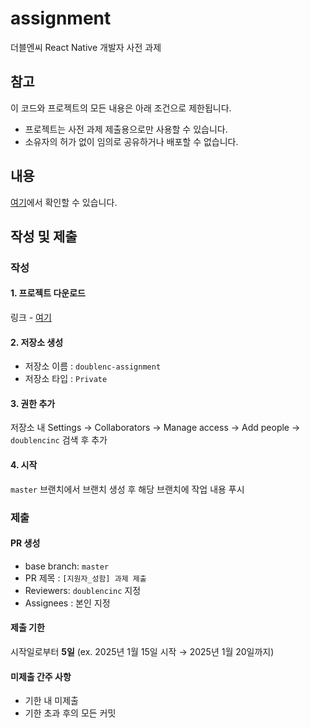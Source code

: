 # assignment

더블엔씨 React Native 개발자 사전 과제

## 참고

이 코드와 프로젝트의 모든 내용은 아래 조건으로 제한됩니다.

- 프로젝트는 사전 과제 제출용으로만 사용할 수 있습니다.
- 소유자의 허가 없이 임의로 공유하거나 배포할 수 없습니다.

## 내용

[여기](https://ncnc.notion.site/React-Native-cbc6e46a71f44e7db559157d933d8ebd)에서 확인할 수 있습니다.

## 작성 및 제출

### 작성

#### 1. 프로젝트 다운로드

링크 - [여기](https://github.com/doublenc-inc/assignment/archive/refs/heads/master.zip)

#### 2. 저장소 생성

- 저장소 이름 : `doublenc-assignment`
- 저장소 타입 : `Private`

#### 3. 권한 추가

저장소 내 Settings → Collaborators → Manage access → Add people -> `doublencinc` 검색 후 추가

#### 4. 시작

`master` 브랜치에서 브랜치 생성 후 해당 브랜치에 작업 내용 푸시

### 제출

#### PR 생성

- base branch: `master`
- PR 제목 : `[지원자_성함] 과제 제출`
- Reviewers: `doublencinc` 지정
- Assignees : 본인 지정

#### 제출 기한

시작일로부터 **5일**
(ex. 2025년 1월 15일 시작 → 2025년 1월 20일까지)

#### 미제출 간주 사항

- 기한 내 미제출
- 기한 초과 후의 모든 커밋
